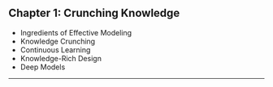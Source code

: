 Chapter 1: Crunching Knowledge
---

- Ingredients of Effective Modeling
- Knowledge Crunching
- Continuous Learning
- Knowledge-Rich Design
- Deep Models

---
